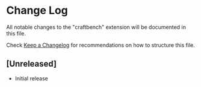 # Change Log

All notable changes to the "craftbench" extension will be documented in this file.

Check [Keep a Changelog](http://keepachangelog.com/) for recommendations on how to structure this file.

## [Unreleased]

- Initial release